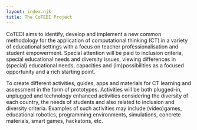 ```yaml
--- 
layout: index.njk
title: The CoTEDI Project
--- 
```


CoTEDI aims to identify, develop and implement a new common methodology for the application of computational thinking (CT) in a variety of educational settings with a focus on teacher professionalisation and student empowerment. Special attention will be paid to inclusion criteria, special educational needs and diversity issues, viewing differences in (special) educational needs, capacities and (im)possibilities as a focused opportunity and a rich starting point. 

To create different activities, guides, apps and materials for CT learning and assessment in the form of prototypes. Activities will be both plugged-in, unplugged and technology enhanced activities considering the diversity of each country, the needs of students and also related to inclusion and diversity criteria. Examples of such activities may include (video)games, educational robotics, programming environments, simulations, concrete materials, smart games, hackatons, etc.
